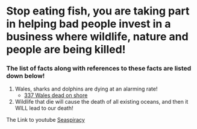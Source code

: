 # Stop eating fish, you are taking part in helping bad people invest in a business where wildlife, nature and people are being killed!

### The list of facts along with references to these facts are listed down below!

1. Wales, sharks and dolphins are dying at an alarming rate!
    - [337 Wales dead on shore](https://www.nationalgeographic.com/animals/article/151120-worlds-largest-whale-stranding-sei-chile-animals#:~:text=The%20cause%20of%20the%20massive,sei%20whales%2C%20which%20are%20endangered.)
2. Wildlife that die will cause the death of all existing oceans, and then it WILL lead to our death!


The Link to youtube [Seaspiracy](https://youtu.be/1Q5CXN7soQg?t=38)

